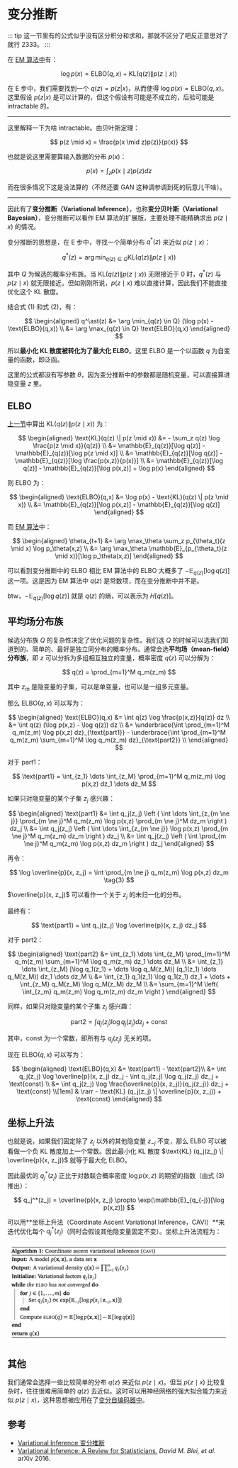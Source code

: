 # 变分推断

::: tip
这一节里有的公式似乎没有区分积分和求和，那就不区分了吧反正意思对了就行 2333。
:::

在 [EM 算法中](/ai/dl/pcg/parameters-learning-latent/#从-kl-散度来理解)有：

$$
\log p(x) = \text{ELBO}(q,x) + \text{KL}(q(z) \| p(z \mid x)) \tag{1}
$$

在 E 步中，我们需要找到一个 $q(z) = p(z | x)$，从而使得 $\log p(x) = \text{ELBO}(q,x)$。这里假设 $p(z | x)$ 是可以计算的，但这个假设有可能是不成立的，后验可能是 intractable 的。

---
这里解释一下为啥 intractable。由贝叶斯定理：

$$
p(z \mid x) = \frac{p(x \mid z)p(z)}{p(x)}
$$

也就是说这里需要算输入数据的分布 $p(x)$：

$$
p(x)=\int_z p(x \mid z)p(z) dz
$$


而在很多情况下这是没法算的（不然还要 GAN 这种调参调到死的玩意儿干啥）。

---


因此有了**变分推断（Variational Inference）**，也称**变分贝叶斯（Variational Bayesian）**，变分推断可以看作 EM 算法的扩展版，主要处理不能精确求出 $p(z \mid x)$ 的情况。

变分推断的思想是，在 E 步中，寻找一个简单分布 $q^\ast(z)$ 来近似 $p(z \mid x)$：

$$
q^\ast(z) = \arg \min_{q(z) \in Q} \text{KL}(q(z) \| p(z \mid x)) \tag{2}
$$

其中 $Q$ 为候选的概率分布族。当 $\text{KL}(q(z) \| p(z \mid x))$ 无限接近于 0 时，$q^\ast(z)$ 与 $p(z \mid x)$ 就无限接近。但如刚刚所说，$p(z \mid x)$ 难以直接计算，因此我们不能直接优化这个 KL 散度。

结合式 (1) 和式 (2)，有：

$$
\begin{aligned}
    q^\ast(z) &= \arg \min_{q(z) \in Q} (\log p(x) - \text{ELBO}(q,x)) \\
        &= \arg \max_{q(z) \in Q} \text{ELBO}(q,x)
\end{aligned}
$$

所以**最小化 KL 散度被转化为了最大化 ELBO**。这里 ELBO 是一个以函数 $q$ 为自变量的函数，即泛函。

这里的公式都没有写参数 $\theta$，因为变分推断中的参数都是随机变量，可以直接算进隐变量 $z$ 里。


## ELBO

[上一节](/ai/dl/pcg/parameters-learning-latent/#从-kl-散度来理解)中算出 $\text{KL}(q(z) \| p(z \mid x))$ 为：

$$
\begin{aligned}
    \text{KL}(q(z) \| p(z \mid x)) &= - \sum_z q(z) \log \frac{p(z \mid x)}{q(z)} \\
        &= \mathbb{E}_{q(z)}[\log q(z)] - \mathbb{E}_{q(z)}[\log p(z \mid x)] \\
        &= \mathbb{E}_{q(z)}[\log q(z)] - \mathbb{E}_{q(z)}[\log \frac{p(x,z)}{p(x)}] \\
        &= \mathbb{E}_{q(z)}[\log q(z)] - \mathbb{E}_{q(z)}[\log p(x,z)] + \log p(x)
\end{aligned}
$$

则 ELBO 为：

$$
\begin{aligned}
    \text{ELBO}(q,x) &= \log p(x) - \text{KL}(q(z) \| p(z \mid x)) \\
        &= \mathbb{E}_{q(z)}[\log p(x,z)] - \mathbb{E}_{q(z)}[\log q(z)]
\end{aligned}
$$

而 [EM 算法](/ai/dl/pcg/parameters-learning-latent/#em-算法)中：

$$
\begin{aligned}
    \theta_{t+1} &= \arg \max_\theta \sum_z p_{\theta_t}(z \mid x) \log p_\theta(x,z) \\
        &= \arg \max_\theta \mathbb{E}_{p_{\theta_t}(z \mid x)}[\log p_\theta(x,z)]
\end{aligned}
$$

可以看到变分推断中的 ELBO 相比 EM 算法中的 ELBO 大概多了 $- \mathbb{E}_{q(z)}[\log q(z)]$ 这一项。这是因为 EM 算法中 $q(z)$ 是常数项，而在变分推断中并不是。

btw，$- \mathbb{E}_{q(z)}[\log q(z)]$ 就是 $q(z)$ 的熵，可以表示为 $H[q(z)]$。

## 平均场分布族

候选分布族 $Q$ 的复杂性决定了优化问题的复杂性。我们选 $Q$ 的时候可以选我们知道到的、简单的、最好是独立同分布的概率分布。通常会选**平均场（mean-field）分布族**，即 $z$ 可以分拆为多组相互独立的变量，概率密度 $q(z)$ 可以分解为：

$$
q(z) = \prod_{m=1}^M q_m(z_m)
$$

其中 $z_m$ 是隐变量的子集，可以是单变量，也可以是一组多元变量。

那么 $\text{ELBO}(q,x)$ 可以写为：

$$
\begin{aligned}
    \text{ELBO}(q,x) &= \int q(z) \log \frac{p(x,z)}{q(z)} dz \\
        &= \int q(z) (\log p(x,z) - \log q(z)) dz \\
        &= \underbrace{\int \prod_{m=1}^M q_m(z_m) \log p(x,z) dz}_{\text{part1}} - \underbrace{\int \prod_{m=1}^M q_m(z_m) \sum_{m=1}^M \log q_m(z_m) dz}_{\text{part2}} \\
\end{aligned}
$$

对于 part1：

$$
\text{part1} = \int_{z_1} \dots \int_{z_M} \prod_{m=1}^M q_m(z_m) \log p(x,z) dz_1 \dots dz_M
$$

如果只对隐变量的某个子集 $z_j$ 感兴趣：

$$
\begin{aligned}
    \text{part1} &= \int q_j(z_j) \left ( \int \dots \int_{z_{m \ne j}} \prod_{m \ne j}^M q_m(z_m) \log p(x,z) \prod_{m \ne j}^M dz_m \right ) dz_j \\
        &= \int q_j(z_j) \left ( \int \dots \int_{z_{m \ne j}} \log p(x,z) \prod_{m \ne j}^M q_m(z_m) dz_m \right ) dz_j \\
        &= \int q_j(z_j) \left ( \int \prod_{m \ne j}^M q_m(z_m) \log p(x,z) dz_m \right ) dz_j
\end{aligned}
$$

再令：

$$
\log \overline{p}(x, z_j) = \int \prod_{m \ne j} q_m(z_m) \log p(x,z) dz_m \tag{3}
$$

$\overline{p}(x, z_j)$ 可以看作一个关于 $z_j$ 的未归一化的分布。

最终有：

$$
\text{part1} = \int q_j(z_j) \log \overline{p}(x, z_j) dz_j
$$


对于 part2：

$$
\begin{aligned}
    \text{part2} &= \int_{z_1} \dots \int_{z_M} \prod_{m=1}^M q_m(z_m) \sum_{m=1}^M \log q_m(z_m) dz_1 \dots dz_M \\
        &= \int_{z_1} \dots \int_{z_M} [\log q_1(z_1) + \dots \log q_M(z_M)] (q_1(z_1) \dots q_M(z_M)) dz_1 \dots dz_M \\
        &= \int_{z_1} q_1(z_1) \log q_1(z_1) dz_1 + \dots + \int_{z_M} q_M(z_M) \log q_M(z_M) dz_M \\
        &= \sum_{m=1}^M \left( \int_{z_m} q_m(z_m) \log q_m(z_m) dz_m \right )
\end{aligned}
$$

同样，如果只对隐变量的某个子集 $z_j$ 感兴趣：

$$
\text{part2} = \int q_j(z_j) \log q_j(z_j) dz_j + \text{const}
$$

其中，const 为一个常数，即所有与 $q_j(z_j)$ 无关的项。

现在 $\text{ELBO}(q,x)$ 可以写为：


$$
\begin{aligned}
    \text{ELBO}(q,x) &= \text{part1} - \text{part2}\\
        &= \int q_j(z_j) \log \overline{p}(x, z_j) dz_j - \int q_j(z_j) \log q_j(z_j) dz_j + \text{const} \\
        &= \int q_j(z_j) \log \frac{\overline{p}(x, z_j)}{q_j(z_j)} dz_j + \text{const} \\[1em]
        & \rarr - \text{KL} (q_j(z_j) \| \overline{p}(x, z_j)) + \text{const}
\end{aligned}
$$

## 坐标上升法

也就是说，如果我们固定除了 $z_j$ 以外的其他隐变量 $z_{-j}$ 不变，那么 ELBO 可以被看做一个负 KL 散度加上一个常数。因此最小化 KL 散度 $\text{KL} (q_j(z_j) \| \overline{p}(x, z_j))$ 就等于最大化 ELBO。

因此最优的 $q_j^*(z_j)$ 正比于对数联合概率密度 $\log p(x,z)$ 的期望的指数（由式 (3) 推出）：

$$
q_j^*(z_j) = \overline{p}(x, z_j) \propto \exp(\mathbb{E}_{q_{-j}}[\log p(x,z)])
$$


可以用**坐标上升法（Coordinate Ascent Variational Inference，CAVI）**来迭代优化每个 $q_j^*(z_j)$（同时会假设其他隐变量固定不变）。坐标上升法流程为：

![cavi](./img/cavi.png)


## 其他

我们通常会选择一些比较简单的分布 $q(z)$ 来近似 $p(z \mid x)$。但当 $p(z \mid x)$ 比较复杂时，往往很难用简单的 $q(z)$ 去近似。这时可以用神经网络的强大拟合能力来近似 $p(z \mid x)$，这种思想被应用在了[变分自编码器中](/ai/dl/generative-models/vae/)。

## 参考

- [Variational Inference 变分推断](https://www.jianshu.com/p/76e0ad0d8778)
- [Variational Inference: A Review for Statisticians.](https://arxiv.org/pdf/1601.00670.pdf) *David M. Blei, et al.* arXiv 2016.
